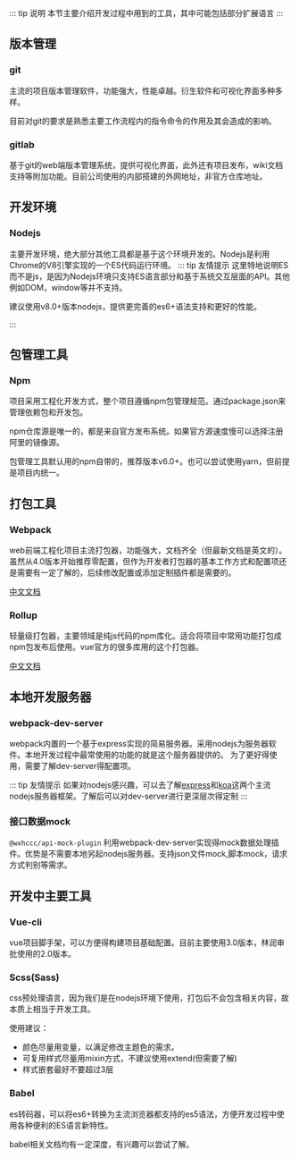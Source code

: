 ::: tip 说明
本节主要介绍开发过程中用到的工具，其中可能包括部分扩展语言
:::

## 版本管理
### git
主流的项目版本管理软件，功能强大，性能卓越。衍生软件和可视化界面多种多样。

目前对git的要求是熟悉主要工作流程内的指令命令的作用及其会造成的影响。
### gitlab
基于git的web端版本管理系统，提供可视化界面，此外还有项目发布，wiki文档支持等附加功能。目前公司使用的内部搭建的外网地址，非官方仓库地址。

## 开发环境

### Nodejs
主要开发环境，绝大部分其他工具都是基于这个环境开发的。Nodejs是利用Chrome的V8引擎实现的一个ES代码运行环境。
::: tip 友情提示
这里特地说明ES而不是js，是因为Nodejs环境只支持ES语言部分和基于系统交互层面的API。其他例如DOM，window等并不支持。

建议使用v8.0+版本nodejs，提供更完善的es6+语法支持和更好的性能。

:::

## 包管理工具

### Npm
项目采用工程化开发方式，整个项目遵循npm包管理规范。通过package.json来管理依赖包和开发包。

npm仓库源是唯一的，都是来自官方发布系统。如果官方源速度慢可以选择注册阿里的镜像源。

包管理工具默认用的npm自带的，推荐版本v6.0+。也可以尝试使用yarn，但前提是项目内统一。

## 打包工具

### Webpack
web前端工程化项目主流打包器，功能强大，文档齐全（但最新文档是英文的）。虽然从4.0版本开始推荐零配置，但作为开发者打包器的基本工作方式和配置项还是需要有一定了解的，后续修改配置或添加定制插件都是需要的。

[中文文档](https://webpack.docschina.org/concepts/)

### Rollup
轻量级打包器，主要领域是纯js代码的npm库化。适合将项目中常用功能打包成npm包发布后使用。vue官方的很多库用的这个打包器。

[中文文档](https://rollupjs.org/guide/zh/)

## 本地开发服务器

### webpack-dev-server
webpack内置的一个基于express实现的简易服务器。采用nodejs为服务器软件。本地开发过程中最常使用的功能的就是这个服务器提供的。
为了更好得使用，需要了解dev-server得配置项。

::: tip 友情提示
如果对nodejs感兴趣，可以去了解[express](http://www.expressjs.com.cn/)和[koa](https://koa.bootcss.com/)这两个主流nodejs服务器框架。了解后可以对dev-server进行更深层次得定制
:::

### 接口数据mock
`@wxhccc/api-mock-plugin`
利用webpack-dev-server实现得mock数据处理插件。优势是不需要本地另起nodejs服务器。支持json文件mock,脚本mock，请求方式判别等需求。

## 开发中主要工具

### Vue-cli
vue项目脚手架，可以方便得构建项目基础配置。目前主要使用3.0版本，林润审批使用的2.0版本。

### Scss(Sass)
css预处理语言，因为我们是在nodejs环境下使用，打包后不会包含相关内容，故本质上相当于开发工具。

使用建议：
* 颜色尽量用变量，以满足修改主题色的需求。
* 可复用样式尽量用mixin方式，不建议使用extend(但需要了解)
* 样式嵌套最好不要超过3层

### Babel
es转码器，可以将es6+转换为主流浏览器都支持的es5语法，方便开发过程中使用各种便利的ES语言新特性。

babel相关文档均有一定深度，有兴趣可以尝试了解。